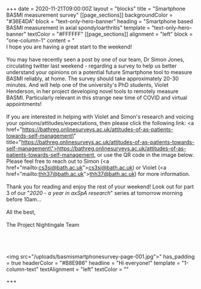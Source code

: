 +++
date = 2020-11-21T09:00:00Z
layout = "blocks"
title = "Smartphone BASMI measurement survey"
[[page_sections]]
backgroundColor = "#36E4DA"
block = "text-only-hero-banner"
heading = "Smartphone based BASMI measurement in axial spondyloarthritis"
template = "text-only-hero-banner"
textColor = "#FFFFFF"
[[page_sections]]
alignment = "left"
block = "one-column-1"
content = "<br>I hope you are having a great start to the weekend! <br><br>You may have recently seen a post by one of our team, Dr Simon Jones, circulating twitter last weekend - regarding a survey to help us better understand your opinions on a potential future Smartphone tool to measure BASMI reliably, at home. The survey should take approximately 20-30 minutes. And will help one of the university's PhD students, Violet Henderson, in her project developing novel tools to remotely measure BASMI. Particularly relevant in this strange new time of COVID and virtual appointments!<br><br>If you are interested in helping with Violet and Simon's research and voicing your opinions/attitudes/expectations, then please click the following link: <a href=\"https://bathreg.onlinesurveys.ac.uk/attitudes-of-as-patients-towards-self-management\" title=\"https://bathreg.onlinesurveys.ac.uk/attitudes-of-as-patients-towards-self-management\">https://bathreg.onlinesurveys.ac.uk/attitudes-of-as-patients-towards-self-management</a>, or use the QR code in the image below. Please feel free to reach out to Simon (<a href=\"mailto:cs3sj@bath.ac.uk\">cs3sj@bath.ac.uk</a>) or Violet (<a href=\"mailto:thh37@bath.ac.uk\">thh37@bath.ac.uk</a>) for more information.<br><br>Thank you for reading and enjoy the rest of your weekend! Look out for part 3 of our \"<em>2020 - a year in axSpA research</em>\" series at tomorrow morning before 10am...<br><br>All the best,<br><br>The Project Nightingale Team<br><br><br><br><br><img src=\"/uploads/basmismartphonesurvey-page-001.jpg\">"
has_padding = true
headerColor = "#B8E986"
headline = "Hi everyone!"
template = "1-column-text"
textAlignment = "left"
textColor = ""

+++
